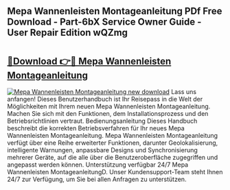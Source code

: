 ## Mepa Wannenleisten Montageanleitung PDf Free Download - Part-6bX Service Owner Guide - User Repair Edition wQZmg

# <h2><a href="http://df8km81.blite.top/?on=Mepa+Wannenleisten+Montageanleitung">🔗Download 👉🔴 Mepa Wannenleisten Montageanleitung</a></h2>

[![Mepa Wannenleisten Montageanleitung new download](https://i.imgur.com/lujVjoI.png)](http://df8km81.blite.top/?on=Mepa+Wannenleisten+Montageanleitung)
Lass uns anfangen! Dieses Benutzerhandbuch ist Ihr Reisepass in die Welt der Möglichkeiten mit Ihrem neuen Mepa Wannenleisten Montageanleitung. Machen Sie sich mit den Funktionen, dem Installationsprozess und den Betriebsrichtlinien vertraut. Bedienungsanleitung Dieses Handbuch beschreibt die korrekten Betriebsverfahren für Ihr neues Mepa Wannenleisten Montageanleitung. Mepa Wannenleisten Montageanleitung verfügt über eine Reihe erweiterter Funktionen, darunter Geolokalisierung, intelligente Warnungen, anpassbare Designs und Synchronisierung mehrerer Geräte, auf die alle über die Benutzeroberfläche zugegriffen und angepasst werden können. Unterstützung verfügbar 24/7 Mepa Wannenleisten MontageanleitungD. Unser Kundensupport-Team steht Ihnen 24/7 zur Verfügung, um Sie bei allen Anfragen zu unterstützen.
